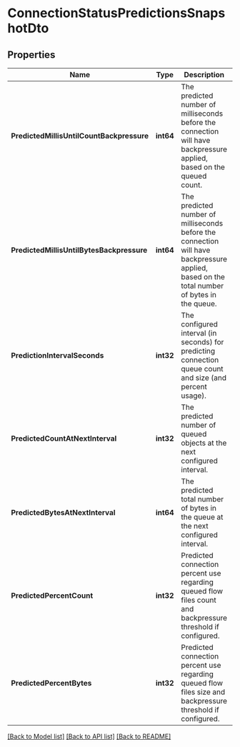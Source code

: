 # ConnectionStatusPredictionsSnapshotDto

## Properties
Name | Type | Description | Notes
------------ | ------------- | ------------- | -------------
**PredictedMillisUntilCountBackpressure** | **int64** | The predicted number of milliseconds before the connection will have backpressure applied, based on the queued count. | [optional] [default to null]
**PredictedMillisUntilBytesBackpressure** | **int64** | The predicted number of milliseconds before the connection will have backpressure applied, based on the total number of bytes in the queue. | [optional] [default to null]
**PredictionIntervalSeconds** | **int32** | The configured interval (in seconds) for predicting connection queue count and size (and percent usage). | [optional] [default to null]
**PredictedCountAtNextInterval** | **int32** | The predicted number of queued objects at the next configured interval. | [optional] [default to null]
**PredictedBytesAtNextInterval** | **int64** | The predicted total number of bytes in the queue at the next configured interval. | [optional] [default to null]
**PredictedPercentCount** | **int32** | Predicted connection percent use regarding queued flow files count and backpressure threshold if configured. | [optional] [default to null]
**PredictedPercentBytes** | **int32** | Predicted connection percent use regarding queued flow files size and backpressure threshold if configured. | [optional] [default to null]

[[Back to Model list]](../README.md#documentation-for-models) [[Back to API list]](../README.md#documentation-for-api-endpoints) [[Back to README]](../README.md)


